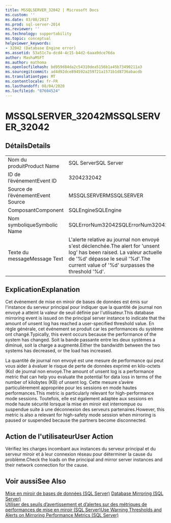 ```yaml
---
title: MSSQLSERVER_32042 | Microsoft Docs
ms.custom: ''
ms.date: 03/08/2017
ms.prod: sql-server-2014
ms.reviewer: ''
ms.technology: supportability
ms.topic: conceptual
helpviewer_keywords:
- 32042 (Database Engine error)
ms.assetid: 53a51c7a-dcd4-4c15-b4d2-6aaa9dce76da
author: MashaMSFT
ms.author: mathoma
ms.openlocfilehash: bd959d84da2c54310dea5156b1a45b73490211a3
ms.sourcegitcommit: ad4d92dce894592a259721a1571b1d8736abacdb
ms.translationtype: MT
ms.contentlocale: fr-FR
ms.lasthandoff: 08/04/2020
ms.locfileid: "87604524"
---
```

# <a name="mssqlserver_32042"></a><span data-ttu-id="d41a7-102">MSSQLSERVER_32042</span><span class="sxs-lookup"><span data-stu-id="d41a7-102">MSSQLSERVER_32042</span></span>
    
## <a name="details"></a><span data-ttu-id="d41a7-103">Détails</span><span class="sxs-lookup"><span data-stu-id="d41a7-103">Details</span></span>  
  
|||  
|-|-|  
|<span data-ttu-id="d41a7-104">Nom du produit</span><span class="sxs-lookup"><span data-stu-id="d41a7-104">Product Name</span></span>|<span data-ttu-id="d41a7-105">SQL Server</span><span class="sxs-lookup"><span data-stu-id="d41a7-105">SQL Server</span></span>|  
|<span data-ttu-id="d41a7-106">ID de l’événement</span><span class="sxs-lookup"><span data-stu-id="d41a7-106">Event ID</span></span>|<span data-ttu-id="d41a7-107">32042</span><span class="sxs-lookup"><span data-stu-id="d41a7-107">32042</span></span>|  
|<span data-ttu-id="d41a7-108">Source de l’événement</span><span class="sxs-lookup"><span data-stu-id="d41a7-108">Event Source</span></span>|<span data-ttu-id="d41a7-109">MSSQLSERVER</span><span class="sxs-lookup"><span data-stu-id="d41a7-109">MSSQLSERVER</span></span>|  
|<span data-ttu-id="d41a7-110">Composant</span><span class="sxs-lookup"><span data-stu-id="d41a7-110">Component</span></span>|<span data-ttu-id="d41a7-111">SQLEngine</span><span class="sxs-lookup"><span data-stu-id="d41a7-111">SQLEngine</span></span>|  
|<span data-ttu-id="d41a7-112">Nom symbolique</span><span class="sxs-lookup"><span data-stu-id="d41a7-112">Symbolic Name</span></span>|<span data-ttu-id="d41a7-113">SQLErrorNum32042</span><span class="sxs-lookup"><span data-stu-id="d41a7-113">SQLErrorNum32042</span></span>|  
|<span data-ttu-id="d41a7-114">Texte du message</span><span class="sxs-lookup"><span data-stu-id="d41a7-114">Message Text</span></span>|<span data-ttu-id="d41a7-115">L'alerte relative au journal non envoyé s'est déclenchée.</span><span class="sxs-lookup"><span data-stu-id="d41a7-115">The alert for 'unsent log' has been raised.</span></span> <span data-ttu-id="d41a7-116">La valeur actuelle de '%d' dépasse le seuil '%d'.</span><span class="sxs-lookup"><span data-stu-id="d41a7-116">The current value of '%d' surpasses the threshold '%d'.</span></span>|  
  
## <a name="explanation"></a><span data-ttu-id="d41a7-117">Explication</span><span class="sxs-lookup"><span data-stu-id="d41a7-117">Explanation</span></span>  
 <span data-ttu-id="d41a7-118">Cet événement de mise en miroir de bases de données est émis sur l'instance du serveur principal pour indiquer que la quantité de journal non envoyé a atteint la valeur de seuil définie par l'utilisateur.</span><span class="sxs-lookup"><span data-stu-id="d41a7-118">This database mirroring event is issued on the principal server instance to indicate that the amount of unsent log has reached a user-specified threshold value.</span></span> <span data-ttu-id="d41a7-119">En règle générale, cet événement se produit car les performances du système ont changé.</span><span class="sxs-lookup"><span data-stu-id="d41a7-119">Typically, this event occurs because the performance of the system has changed.</span></span> <span data-ttu-id="d41a7-120">Soit la bande passante entre les deux systèmes a diminué, soit la charge a augmenté.</span><span class="sxs-lookup"><span data-stu-id="d41a7-120">Either the bandwidth between the two systems has decreased, or the load has increased.</span></span>  
  
 <span data-ttu-id="d41a7-121">La quantité de journal non envoyé est une mesure de performance qui peut vous aider à évaluer le risque de perte de données exprimé en kilo-octets (Ko) de journal non envoyé.</span><span class="sxs-lookup"><span data-stu-id="d41a7-121">The amount of unsent log is a performance metric that can help you evaluate the potential for data loss in terms of the number of kilobytes (KB) of unsent log.</span></span> <span data-ttu-id="d41a7-122">Cette mesure s’avère particulièrement appropriée pour les sessions en mode hautes performances.</span><span class="sxs-lookup"><span data-stu-id="d41a7-122">This metric is particularly relevant for high-performance mode sessions.</span></span> <span data-ttu-id="d41a7-123">Toutefois, elle est également adaptée aux sessions en mode haute sécurité lorsque la mise en miroir est interrompue ou suspendue suite à une déconnexion des serveurs partenaires.</span><span class="sxs-lookup"><span data-stu-id="d41a7-123">However, this metric is also a relevant for high-safety mode session when mirroring is paused or suspended because the partners become disconnected.</span></span>  
  
## <a name="user-action"></a><span data-ttu-id="d41a7-124">Action de l'utilisateur</span><span class="sxs-lookup"><span data-stu-id="d41a7-124">User Action</span></span>  
 <span data-ttu-id="d41a7-125">Vérifiez les charges incombant aux instances du serveur principal et du serveur miroir et à leur connexion réseau pour déterminer la cause du problème.</span><span class="sxs-lookup"><span data-stu-id="d41a7-125">Check the loads on the principal and mirror server instances and their network connection for the cause.</span></span>  
  
## <a name="see-also"></a><span data-ttu-id="d41a7-126">Voir aussi</span><span class="sxs-lookup"><span data-stu-id="d41a7-126">See Also</span></span>  
 <span data-ttu-id="d41a7-127">[Mise en miroir de bases de données &#40;SQL Server&#41;](../../database-engine/database-mirroring/database-mirroring-sql-server.md) </span><span class="sxs-lookup"><span data-stu-id="d41a7-127">[Database Mirroring &#40;SQL Server&#41;](../../database-engine/database-mirroring/database-mirroring-sql-server.md) </span></span>  
 [<span data-ttu-id="d41a7-128">Utiliser des seuils d’avertissement et d’alertes sur des métriques de performances de mise en miroir &#40;SQL Server&#41;</span><span class="sxs-lookup"><span data-stu-id="d41a7-128">Use Warning Thresholds and Alerts on Mirroring Performance Metrics &#40;SQL Server&#41;</span></span>](../../database-engine/database-mirroring/use-warning-thresholds-and-alerts-on-mirroring-performance-metrics-sql-server.md)  
  
  
